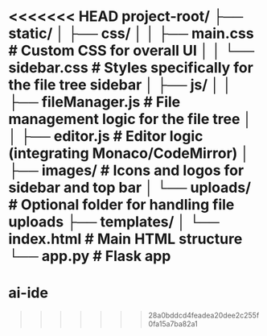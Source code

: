 <<<<<<< HEAD
project-root/
├── static/
│   ├── css/
│   │   ├── main.css           # Custom CSS for overall UI
│   │   └── sidebar.css        # Styles specifically for the file tree sidebar
│   ├── js/
│   │   ├── fileManager.js     # File management logic for the file tree
│   │   ├── editor.js          # Editor logic (integrating Monaco/CodeMirror)
│   ├── images/                # Icons and logos for sidebar and top bar
│   └── uploads/               # Optional folder for handling file uploads
├── templates/
│   └── index.html             # Main HTML structure
└── app.py                     # Flask app
=======
# ai-ide
>>>>>>> 28a0bddcd4feadea20dee2c255f0fa15a7ba82a1
